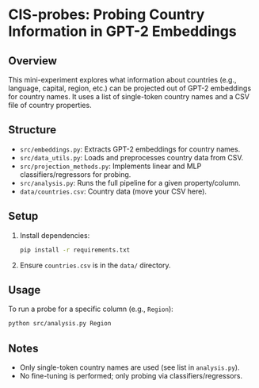 # CIS-probes: Probing Country Information in GPT-2 Embeddings

## Overview
This mini-experiment explores what information about countries (e.g., language, capital, region, etc.) can be projected out of GPT-2 embeddings for country names. It uses a list of single-token country names and a CSV file of country properties.

## Structure
- `src/embeddings.py`: Extracts GPT-2 embeddings for country names.
- `src/data_utils.py`: Loads and preprocesses country data from CSV.
- `src/projection_methods.py`: Implements linear and MLP classifiers/regressors for probing.
- `src/analysis.py`: Runs the full pipeline for a given property/column.
- `data/countries.csv`: Country data (move your CSV here).

## Setup
1. Install dependencies:
   ```bash
   pip install -r requirements.txt
   ```
2. Ensure `countries.csv` is in the `data/` directory.

## Usage
To run a probe for a specific column (e.g., `Region`):
```bash
python src/analysis.py Region
```

## Notes
- Only single-token country names are used (see list in `analysis.py`).
- No fine-tuning is performed; only probing via classifiers/regressors. 